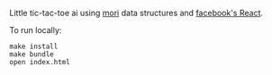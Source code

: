 Little tic-tac-toe ai using [mori](https://github.com/swannodette/mori)
data structures and [facebook's React](https://github.com/facebook/react/).

To run locally:

    make install
    make bundle
    open index.html
